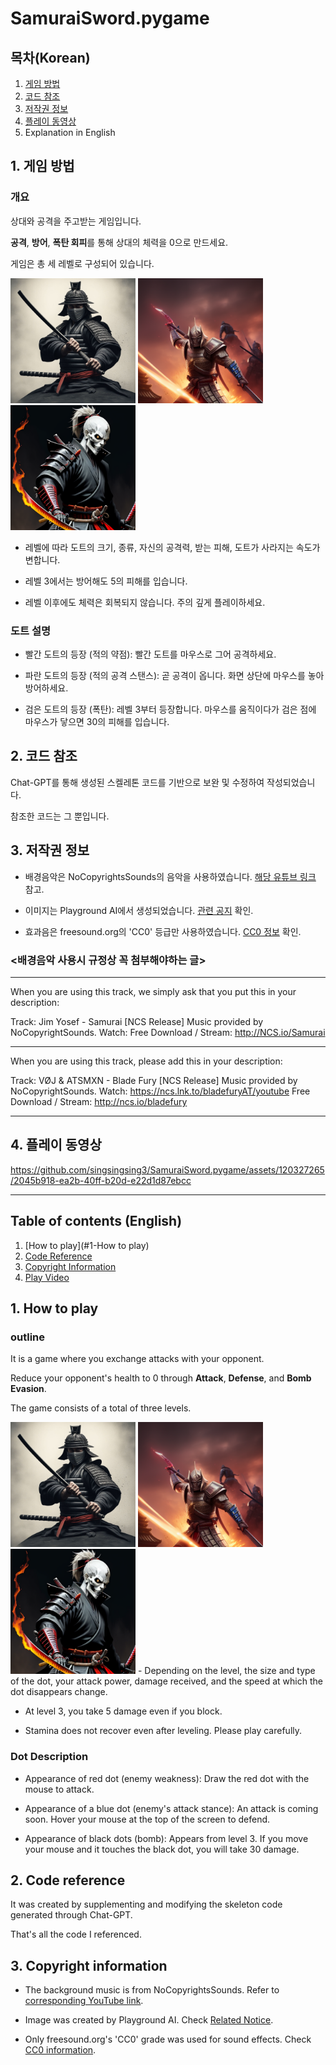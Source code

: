 # SamuraiSword.pygame

## 목차(Korean)
1. [게임 방법](#1-게임-방법)
2. [코드 참조](#2-코드-참조)
3. [저작권 정보](#3-저작권-정보)
4. [플레이 동영상](#4-플레이-동영상)
5. Explanation in English

## 1. 게임 방법
### 개요
상대와 공격을 주고받는 게임입니다. 

**공격**, **방어**, **폭탄 회피**를 통해 상대의 체력을 0으로 만드세요.

게임은 총 세 레벨로 구성되어 있습니다.

<img src="Images/Level_1.jpg" alt="Level 1" width="200" height="200">
<img src="Images/Level_2.png" alt="Level 2" width="200" height="200">
<img src="Images/Level_3.png" alt="Level 3" width="200" height="200">

- 레벨에 따라 도트의 크기, 종류, 자신의 공격력, 받는 피해, 도트가 사라지는 속도가 변합니다.

- 레벨 3에서는 방어해도 5의 피해를 입습니다.

- 레벨 이후에도 체력은 회복되지 않습니다. 주의 깊게 플레이하세요.

### 도트 설명
- 빨간 도트의 등장 (적의 약점): 빨간 도트를 마우스로 그어 공격하세요.

- 파란 도트의 등장 (적의 공격 스탠스): 곧 공격이 옵니다. 화면 상단에 마우스를 놓아 방어하세요.

- 검은 도트의 등장 (폭탄): 레벨 3부터 등장합니다. 마우스를 움직이다가 검은 점에 마우스가 닿으면 30의 피해를 입습니다.

## 2. 코드 참조
Chat-GPT를 통해 생성된 스켈레톤 코드를 기반으로 보완 및 수정하여 작성되었습니다.

참조한 코드는 그 뿐입니다.

## 3. 저작권 정보
- 배경음악은 NoCopyrightsSounds의 음악을 사용하였습니다. [해당 유튜브 링크](https://www.youtube.com/@NoCopyrightSounds) 참고.

- 이미지는 Playground AI에서 생성되었습니다. [관련 공지](http://help.playgroundai.com/en/articles/6848773-how-does-copyright-work-do-i-own-the-images-i-create) 확인.

- 효과음은 freesound.org의 'CC0' 등급만 사용하였습니다. [CC0 정보](https://creativecommons.org/publicdomain/zero/1.0/) 확인.

### <배경음악 사용시 규정상 꼭 첨부해야하는 글>

- - - - - - - - - - - - - - - - - - - - - - - - - - - - - - - - - - - - - -

When you are using this track, we simply ask that you put this in your description:

Track: Jim Yosef - Samurai [NCS Release]
Music provided by NoCopyrightSounds.
Watch:
Free Download / Stream: http://NCS.io/Samurai


- - - - - - - - - - - - - - - - - - - - - - - - - - - - - - - - - - - - - -

When you are using this track, please add this in your description:

Track: VØJ & ATSMXN - Blade Fury [NCS Release]
Music provided by NoCopyrightSounds.
Watch: https://ncs.lnk.to/bladefuryAT/youtube
Free Download / Stream: http://ncs.io/bladefury

- - - - - - - - - - - - - - - - - - - - - - - - - - - - - - - - - - - - - -

## 4. 플레이 동영상

https://github.com/singsingsing3/SamuraiSword.pygame/assets/120327265/2045b918-ea2b-40ff-b20d-e22d1d87ebcc




- - - - - - - - - - - - - - - - - - - - - - - - - - - - - - - - - - - - - -

## Table of contents (English)
1. [How to play](#1-How to play)
2. [Code Reference](#2-Code-Reference)
3. [Copyright Information](#3-Copyright-Information)
4. [Play Video](#4-Play-Video)

## 1. How to play
### outline
It is a game where you exchange attacks with your opponent.

Reduce your opponent's health to 0 through **Attack**, **Defense**, and **Bomb Evasion**.

The game consists of a total of three levels.

<img src="Images/Level_1.jpg" alt="Level 1" width="200" height="200">
<img src="Images/Level_2.png" alt="Level 2" width="200" height="200">
<img src="Images/Level_3.png" alt="Level 3" width="200" height="200">
- Depending on the level, the size and type of the dot, your attack power, damage received, and the speed at which the dot disappears change.

- At level 3, you take 5 damage even if you block.

- Stamina does not recover even after leveling. Please play carefully.

### Dot Description
- Appearance of red dot (enemy weakness): Draw the red dot with the mouse to attack.

- Appearance of a blue dot (enemy's attack stance): An attack is coming soon. Hover your mouse at the top of the screen to defend.

- Appearance of black dots (bomb): Appears from level 3. If you move your mouse and it touches the black dot, you will take 30 damage.

## 2. Code reference
It was created by supplementing and modifying the skeleton code generated through Chat-GPT.

That's all the code I referenced.

## 3. Copyright information
- The background music is from NoCopyrightsSounds. Refer to [corresponding YouTube link](https://www.youtube.com/@NoCopyrightSounds).

- Image was created by Playground AI. Check [Related Notice](http://help.playgroundai.com/en/articles/6848773-how-does-copyright-work-do-i-own-the-images-i-create).

- Only freesound.org's 'CC0' grade was used for sound effects. Check [CC0 information](https://creativecommons.org/publicdomain/zero/1.0/).
